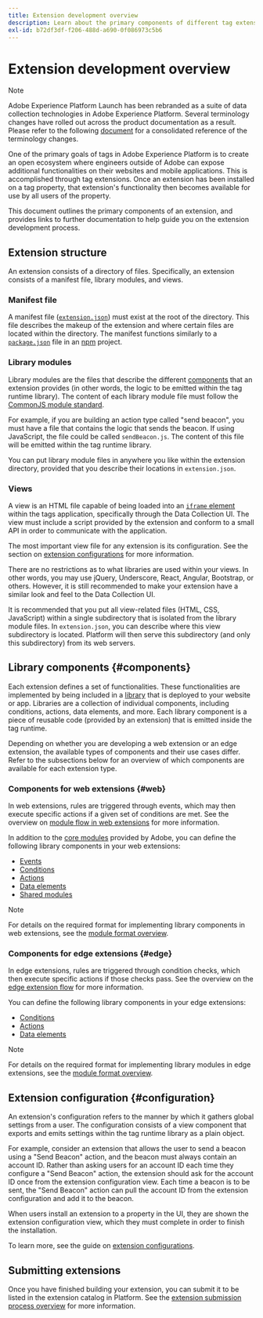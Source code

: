 ```yaml
---
title: Extension development overview
description: Learn about the primary components of different tag extension types and the extension development process in Adobe Experience Platform.
exl-id: b72df3df-f206-488d-a690-0f086973c5b6
---
```

# Extension development overview

>[!NOTE]
>
>Adobe Experience Platform Launch has been rebranded as a suite of data collection technologies in Adobe Experience Platform. Several terminology changes have rolled out across the product documentation as a result. Please refer to the following [document](../term-updates.md) for a consolidated reference of the terminology changes.

One of the primary goals of tags in Adobe Experience Platform is to create an open ecosystem where engineers outside of Adobe can expose additional functionalities on their websites and mobile applications. This is accomplished through tag extensions. Once an extension has been installed on a tag property, that extension's functionality then becomes available for use by all users of the property.

This document outlines the primary components of an extension, and provides links to further documentation to help guide you on the extension development process.

## Extension structure

An extension consists of a directory of files. Specifically, an extension consists of a manifest file, library modules, and views.

### Manifest file

A manifest file ([`extension.json`](./manifest.md)) must exist at the root of the directory. This file describes the makeup of the extension and where certain files are located within the directory. The manifest functions similarly to a [`package.json`](https://docs.npmjs.com/files/package.json) file in an [npm](https://www.npmjs.com/) project.

### Library modules

Library modules are the files that describe the different [components](#components) that an extension provides (in other words, the logic to be emitted within the tag runtime library). The content of each library module file must follow the [CommonJS module standard](http://wiki.commonjs.org/wiki/Modules/1.1.1).

For example, if you are building an action type called "send beacon", you must have a file that contains the logic that sends the beacon. If using JavaScript, the file could be called `sendBeacon.js`. The content of this file will be emitted within the tag runtime library.

You can put library module files in anywhere you like within the extension directory, provided that you describe their locations in `extension.json`.

### Views

A view is an HTML file capable of being loaded into an [`iframe` element](https://developer.mozilla.org/en-US/docs/Web/HTML/Element/iframe) within the tags application, specifically through the Data Collection UI. The view must include a script provided by the extension and conform to a small API in order to communicate with the application.

The most important view file for any extension is its configuration. See the section on [extension configurations](#configuration) for more information.

There are no restrictions as to what libraries are used within your views. In other words, you may use jQuery, Underscore, React, Angular, Bootstrap, or others. However, it is still recommended to make your extension have a similar look and feel to the Data Collection UI.

It is recommended that you put all view-related files (HTML, CSS, JavaScript) within a single subdirectory that is isolated from the library module files. In `extension.json`, you can describe where this view subdirectory is located. Platform will then serve this subdirectory (and only this subdirectory) from its web servers.

## Library components {#components}

Each extension defines a set of functionalities. These functionalities are implemented by being included in a [library](../ui/publishing/libraries.md) that is deployed to your website or app. Libraries are a collection of individual components, including conditions, actions, data elements, and more. Each library component is a piece of reusable code (provided by an extension) that is emitted inside the tag runtime.

Depending on whether you are developing a web extension or an edge extension, the available types of components and their use cases differ. Refer to the subsections below for an overview of which components are available for each extension type.

### Components for web extensions {#web}

In web extensions, rules are triggered through events, which may then execute specific actions if a given set of conditions are met. See the overview on [module flow in web extensions](./web/flow.md) for more information.

In addition to the [core modules](./web/core.md) provided by Adobe, you can define the following library components in your web extensions:

* [Events](./web/event-types.md)
* [Conditions](./web/condition-types.md)
* [Actions](./web/action-types.md)
* [Data elements](./web/data-element-types.md)
* [Shared modules](./web/shared.md)

>[!NOTE]
>
>For details on the required format for implementing library components in web extensions, see the [module format overview](./web/format.md).

### Components for edge extensions {#edge}

In edge extensions, rules are triggered through condition checks, which then execute specific actions if those checks pass. See the overview on the [edge extension flow](./edge/flow.md) for more information.

You can define the following library components in your edge extensions:

* [Conditions](./edge/condition-types.md)
* [Actions](./edge/action-types.md)
* [Data elements](./edge/data-element-types.md)

>[!NOTE]
>
>For details on the required format for implementing library modules in edge extensions, see the [module format overview](./edge/format.md).

## Extension configuration {#configuration}

An extension's configuration refers to the manner by which it gathers global settings from a user. The configuration consists of a view component that exports and emits settings within the tag runtime library as a plain object.

For example, consider an extension that allows the user to send a beacon using a "Send Beacon" action, and the beacon must always contain an account ID. Rather than asking users for an account ID each time they configure a "Send Beacon" action, the extension should ask for the account ID once from the extension configuration view. Each time a beacon is to be sent, the "Send Beacon" action can pull the account ID from the extension configuration and add it to the beacon.

When users install an extension to a property in the UI, they are shown the extension configuration view, which they must complete in order to finish the installation.

To learn more, see the guide on [extension configurations](./configuration.md).

## Submitting extensions

Once you have finished building your extension, you can submit it to be listed in the extension catalog in Platform. See the [extension submission process overview](./submit/overview.md) for more information.
